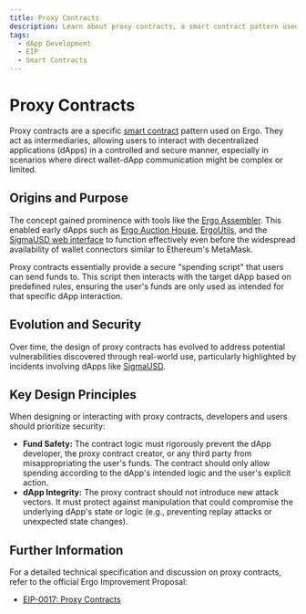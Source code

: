 ```yaml
---
title: Proxy Contracts
description: Learn about proxy contracts, a smart contract pattern used on Ergo for secure dApp interactions.
tags:
  - dApp Development
  - EIP
  - Smart Contracts
---
```


# Proxy Contracts

Proxy contracts are a specific [smart contract](ergoscript.md) pattern used on Ergo. They act as intermediaries, allowing users to interact with decentralized applications (dApps) in a controlled and secure manner, especially in scenarios where direct wallet-dApp communication might be complex or limited.

## Origins and Purpose

The concept gained prominence with tools like the [Ergo Assembler](https://github.com/anon-real/ergo-assembler). This enabled early dApps such as [Ergo Auction House](https://ergoauctions.org/), [ErgoUtils](https://ergoutils.org/), and the [SigmaUSD web interface](https://sigmausd.io/#/) to function effectively even before the widespread availability of wallet connectors similar to Ethereum's MetaMask.

Proxy contracts essentially provide a secure "spending script" that users can send funds to. This script then interacts with the target dApp based on predefined rules, ensuring the user's funds are only used as intended for that specific dApp interaction.

## Evolution and Security

Over time, the design of proxy contracts has evolved to address potential vulnerabilities discovered through real-world use, particularly highlighted by incidents involving dApps like [SigmaUSD](https://sigmausd.io/#/).

## Key Design Principles

When designing or interacting with proxy contracts, developers and users should prioritize security:

* **Fund Safety:** The contract logic must rigorously prevent the dApp developer, the proxy contract creator, or any third party from misappropriating the user's funds. The contract should only allow spending according to the dApp's intended logic and the user's explicit action.
* **dApp Integrity:** The proxy contract should not introduce new attack vectors. It must protect against manipulation that could compromise the underlying dApp's state or logic (e.g., preventing replay attacks or unexpected state changes).

## Further Information

For a detailed technical specification and discussion on proxy contracts, refer to the official Ergo Improvement Proposal:

* [EIP-0017: Proxy Contracts](https://github.com/ergoplatform/eips/blob/master/eip-0017.md)
